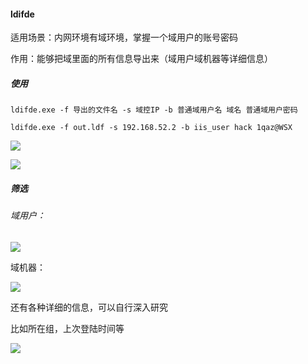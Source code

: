 #### ldifde

适用场景：内网环境有域环境，掌握一个域用户的账号密码

作用：能够把域里面的所有信息导出来（域用户域机器等详细信息）

##### 使用

~~~
ldifde.exe -f 导出的文件名 -s 域控IP -b 普通域用户名 域名 普通域用户密码

ldifde.exe -f out.ldf -s 192.168.52.2 -b iis_user hack 1qaz@WSX
~~~

![](https://s3.bmp.ovh/imgs/2022/03/2dce84c9fbc053de.png)

![](https://s3.bmp.ovh/imgs/2022/03/b53e7742b718f931.png)

##### 筛选

###### 域用户：

![](https://s3.bmp.ovh/imgs/2022/03/e66a8de6d9781a44.png)

域机器：

![](https://s3.bmp.ovh/imgs/2022/03/dcecba474d998370.png)

还有各种详细的信息，可以自行深入研究

比如所在组，上次登陆时间等

![](https://s3.bmp.ovh/imgs/2022/03/286879f69124fbd2.png)

































































